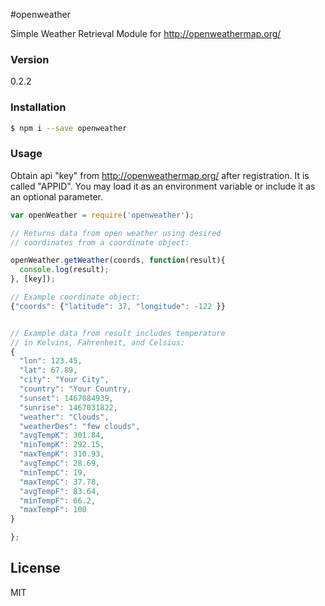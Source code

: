 #openweather

Simple Weather Retrieval Module for http://openweathermap.org/

### Version
0.2.2

### Installation
```sh
$ npm i --save openweather
```

### Usage
Obtain api "key" from http://openweathermap.org/ after registration. It is called "APPID". You may load it as an environment variable or include it as an optional parameter. 
```js
var openWeather = require('openweather');

// Returns data from open weather using desired 
// coordinates from a coordinate object:

openWeather.getWeather(coords, function(result){
  console.log(result);
}, [key]);

// Example coordinate object:
{"coords": {"latitude": 37, "longitude": -122 }}


// Example data from result includes temperature 
// in Kelvins, Fahrenheit, and Celsius:
{
  "lon": 123.45,
  "lat": 67.89,
  "city": "Your City",
  "country": "Your Country,
  "sunset": 1467084939,
  "sunrise": 1467031822,
  "weather": "Clouds",
  "weatherDes": "few clouds",
  "avgTempK": 301.84,
  "minTempK": 292.15,
  "maxTempK": 310.93,
  "avgTempC": 28.69,
  "minTempC": 19,
  "maxTempC": 37.78,
  "avgTempF": 83.64,
  "minTempF": 66.2,
  "maxTempF": 100
}

};

```    

License
----
MIT